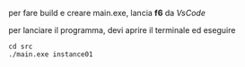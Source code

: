 per fare build e creare main.exe, lancia **f6** da *VsCode*

per lanciare il programma, devi aprire il terminale ed eseguire
```
cd src
./main.exe instance01
```